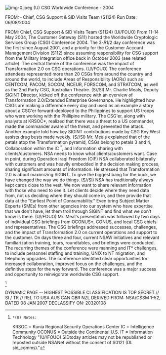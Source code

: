 ![img-0.jpeg](img-0.jpeg)
(U) CSG Worldwide Conference - 2004

FROM: $\square$
Chief, CSG Support \& SID Visits Team (S1124)
Run Date: 06/08/2004

FROM: Chief, CSG Support \& SID Visits Team (S1124)
(U//FOUO) From 11-14 May 2004, The Customer Gateway (S11) hosted the Worldwide Cryptologic Services Group (CSG) Conference 2004. The 3-Ä1/2 day conference was the first since August 2001, and a priority for the Customer Account Management Division (S112) since assuming responsibility for CSG support from the Military Integration office back in October 2003 (see related article). The central theme of the conference was the impact of Transformation 2.0 on CSG operations.
(U//FOUO) The conference attendees represented more than 20 CSGs from around the country and around the world, to include Areas of Responsibility (AORs) such as CENTCOM, PACOM, SOCOM, NCEUR, FORSCOM, and STRATCOM, as well as the 2nd Party CSG, Australian Theatre.
(S//SI) Mr. Charlie Meals, Deputy SIGINT Director, kicked off the conference with an overview of Transformation 2.0/Extended Enterprise Governance. He highlighted how CSGs are making a difference every day and used as an example a story about a CSG'er forward-deployed to the Philippines to support US troops who were working with the Phillipine military. The CSG'er, along with analysts at KRSOC*, realized that there was a threat to a US commander, made the commander aware of the threat, and prevented the attack. Another example told how key SIGINT contributions made by CSG Key West assists drug busts made weekly.
(S//SI) Mr. Meals explained that of the petals atop the Transformation pyramid, CSGs belong to petals 3 and 4, Collaboration within the IC ${ }^{*}$, and Information sharing with clients/customers. NSA needs to know what clients/customers want. Case in point, during Operation Iraqi Freedom (OIF) NSA collaborated bilaterally with customers and was heavily embedded in the decision making process, sharing significant amounts of information. He stressed that Transformation 2.0 is about maximizing SIGINT. To give the biggest bang for the buck, we have changed the way we do things.
(S//SI) NSA has traditionally always kept cards close to the vest. We now want to share relevant information with those who need to see it. Let clients decide where they need data from, not us deciding where they should come in, and then provide that data at the "Earliest Point of Consumability." Even bring Subject Matter Experts (SMEs) from other agencies into our system who have expertise that we don't have, let them troll through SIGINT and find what we don't know is there.
(U//FOUO) Mr. Meal's presentation was followed by two days of individual CSG briefings from OCONUS*, CONUS, and local CSG chiefs and representatives. The CSG briefings addressed successes, challenges, and the impact of Transformation 2.0 on current operations and support to the customer. On days three and four, current NSAW initiatives and relevant familiarization training, tours, roundtables, and briefings were conducted. The recurring themes of the conference were manning and IT* challenges, to include personnel staffing and training, UNIX to NT migration, and telephony upgrades. The conference identified clear opportunities for increased collaboration, improved focus on the challenges, and the definitive steps for the way forward. The conference was a major success and opportunity to reinvigorate worldwide CSG support.

[^0]
[^0]:    *(U) Notes:

    KRSOC = Kunia Regional Security Operations Center
    IC = Intelligence Community
OCONUS = Outside the Continental U.S.
IT = Information Technology
"(U//FOUO) SIDtoday articles may not be republished or reposted outside NSANet without the consent of S0121 (DL sid_comms)."

DYNAMIC PAGE -- HIGHEST POSSIBLE CLASSIFICATION IS
TOP SECRET // SI / TK // REL TO USA AUS CAN GBR NZL
DERIVED FROM: NSA/CSSM 1-52, DATED 08 JAN 2007 DECLASSIFY ON: 20320108
